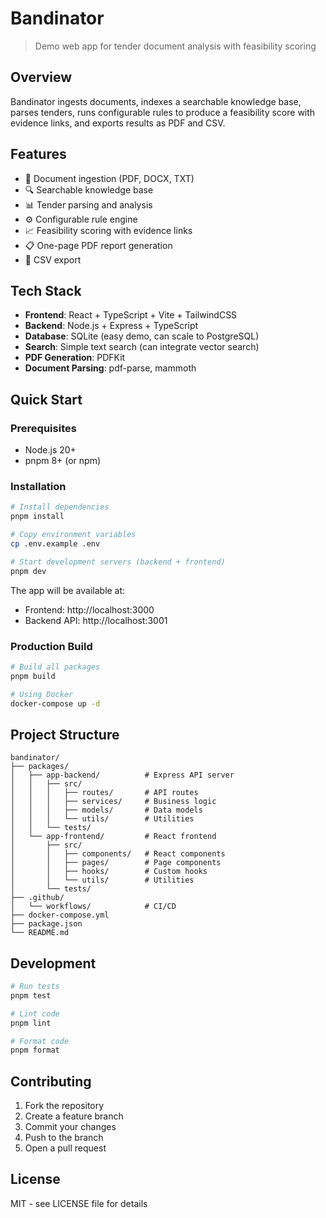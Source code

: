 # Bandinator

> Demo web app for tender document analysis with feasibility scoring

## Overview

Bandinator ingests documents, indexes a searchable knowledge base, parses tenders, runs configurable rules to produce a feasibility score with evidence links, and exports results as PDF and CSV.

## Features

- 📄 Document ingestion (PDF, DOCX, TXT)
- 🔍 Searchable knowledge base
- 📊 Tender parsing and analysis
- ⚙️ Configurable rule engine
- 📈 Feasibility scoring with evidence links
- 📋 One-page PDF report generation
- 📁 CSV export

## Tech Stack

- **Frontend**: React + TypeScript + Vite + TailwindCSS
- **Backend**: Node.js + Express + TypeScript
- **Database**: SQLite (easy demo, can scale to PostgreSQL)
- **Search**: Simple text search (can integrate vector search)
- **PDF Generation**: PDFKit
- **Document Parsing**: pdf-parse, mammoth

## Quick Start

### Prerequisites

- Node.js 20+
- pnpm 8+ (or npm)

### Installation

```bash
# Install dependencies
pnpm install

# Copy environment variables
cp .env.example .env

# Start development servers (backend + frontend)
pnpm dev
```

The app will be available at:
- Frontend: http://localhost:3000
- Backend API: http://localhost:3001

### Production Build

```bash
# Build all packages
pnpm build

# Using Docker
docker-compose up -d
```

## Project Structure

```
bandinator/
├── packages/
│   ├── app-backend/          # Express API server
│   │   ├── src/
│   │   │   ├── routes/       # API routes
│   │   │   ├── services/     # Business logic
│   │   │   ├── models/       # Data models
│   │   │   └── utils/        # Utilities
│   │   └── tests/
│   └── app-frontend/         # React frontend
│       ├── src/
│       │   ├── components/   # React components
│       │   ├── pages/        # Page components
│       │   ├── hooks/        # Custom hooks
│       │   └── utils/        # Utilities
│       └── tests/
├── .github/
│   └── workflows/            # CI/CD
├── docker-compose.yml
├── package.json
└── README.md
```

## Development

```bash
# Run tests
pnpm test

# Lint code
pnpm lint

# Format code
pnpm format
```

## Contributing

1. Fork the repository
2. Create a feature branch
3. Commit your changes
4. Push to the branch
5. Open a pull request

## License

MIT - see LICENSE file for details
